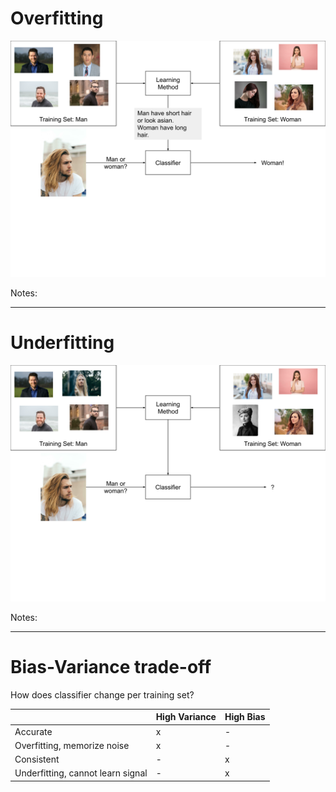 # Overfitting

![Overfitting](images/Man_Woman_Classifier_Overfitting.svg)<!-- .element: style="border: none; box-shadow: none; " -->

Notes:

---

# Underfitting

![Underfitting](images/Man_Woman_Classifier_Underfitting.svg)<!-- .element: style="border: none; box-shadow: none;" -->

Notes:

---

# Bias-Variance trade-off

How does classifier change per training set?

|                                   | High Variance | High Bias |
|-----------------------------------|---------------|-----------|
| Accurate                          | x             | -         |
| Overfitting, memorize noise       | x             | -         |
| Consistent                        | -             | x         |
| Underfitting, cannot learn signal | -             | x         |
